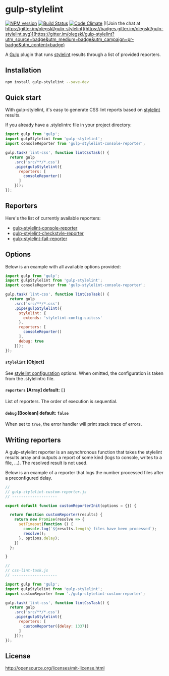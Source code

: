 # gulp-stylelint

[![NPM version](http://img.shields.io/npm/v/gulp-stylelint.svg)](https://www.npmjs.org/package/gulp-stylelint)
[![Build Status](https://travis-ci.org/olegskl/gulp-stylelint.svg?branch=master)](https://travis-ci.org/olegskl/gulp-stylelint)
[![Code Climate](https://codeclimate.com/github/olegskl/gulp-stylelint/badges/gpa.svg)](https://codeclimate.com/github/olegskl/gulp-stylelint)
[![Join the chat at https://gitter.im/olegskl/gulp-stylelint](https://badges.gitter.im/olegskl/gulp-stylelint.svg)](https://gitter.im/olegskl/gulp-stylelint?utm_source=badge&utm_medium=badge&utm_campaign=pr-badge&utm_content=badge)

A [Gulp](http://gulpjs.com/) plugin that runs [stylelint](https://github.com/stylelint/stylelint) results through a list of provided reporters.

## Installation

```bash
npm install gulp-stylelint --save-dev
```

## Quick start

With gulp-stylelint, it's easy to generate CSS lint reports based on [stylelint](https://github.com/stylelint/stylelint) results.

If you already have a .stylelintrc file in your project directory:

```js
import gulp from 'gulp';
import gulpStylelint from 'gulp-stylelint';
import consoleReporter from 'gulp-stylelint-console-reporter';

gulp.task('lint-css', function lintCssTask() {
  return gulp
    .src('src/**/*.css')
    .pipe(gulpStylelint({
      reporters: [
        consoleReporter()
      ]
    }));
});
```

## Reporters

Here's the list of currently available reporters:

 - [gulp-stylelint-console-reporter](https://github.com/olegskl/gulp-stylelint-console-reporter)
 - [gulp-stylelint-checkstyle-reporter](https://github.com/olegskl/gulp-stylelint-checkstyle-reporter)
 - [gulp-stylelint-fail-reporter](https://github.com/olegskl/gulp-stylelint-fail-reporter)

## Options

Below is an example with all available options provided:

```js
import gulp from 'gulp';
import gulpStylelint from 'gulp-stylelint';
import consoleReporter from 'gulp-stylelint-console-reporter';

gulp.task('lint-css', function lintCssTask() {
  return gulp
    .src('src/**/*.css')
    .pipe(gulpStylelint({
      stylelint: {
        extends: 'stylelint-config-suitcss'
      },
      reporters: [
        consoleReporter()
      ],
      debug: true
    }));
});
```

#### `stylelint` [Object]

See [stylelint configuration](https://github.com/stylelint/stylelint/blob/master/docs/user-guide/configuration.md) options. When omitted, the configuration is taken from the .stylelintrc file.

#### `reporters` [Array<Function>] default: `[]`

List of reporters. The order of execution is sequential.

#### `debug` [Boolean] default: `false`

When set to `true`, the error handler will print stack trace of errors.

## Writing reporters

A gulp-stylelint reporter is an asynchronous function that takes the stylelint results array and outputs a report of some kind (logs to console, writes to a file, ...). The resolved result is not used.

Below is an example of a reporter that logs the number processed files after a preconfigured delay.

```js
//
// gulp-stylelint-custom-reporter.js
// --------------------

export default function customReporterInit(options = {}) {

  return function customReporter(results) {
    return new Promise(resolve => {
      setTimeout(function () {
        console.log(`${results.length} files have been processed`);
        resolve();
      }, options.delay);
    })
  };

}

//
// css-lint-task.js
// --------------------

import gulp from 'gulp';
import gulpStylelint from 'gulp-stylelint';
import customReporter from './gulp-stylelint-custom-reporter';

gulp.task('lint-css', function lintCssTask() {
  return gulp
    .src('src/**/*.css')
    .pipe(gulpStylelint({
      reporters: [
        customReporter({delay: 1337})
      ]
    }));
});
```

## License

http://opensource.org/licenses/mit-license.html

